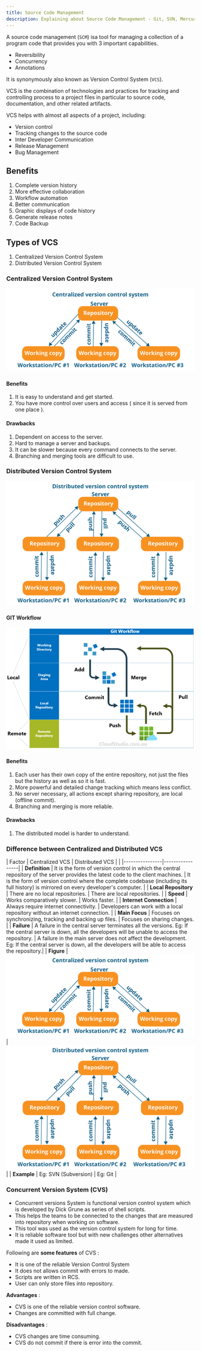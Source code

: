```yaml
---
title: Source Code Management
description: Explaining about Source Code Management - Git, SVN, Mercurial, Subversion etc.
---
```


A source code management (`SCM`) isa tool for managing a collection of a program code that provides you with 3 important capabilities.

- Reversibility
- Concurrency
- Annotations

It is synonymously also known as Version Control System (`VCS`).

VCS is the combination of technologies and practices for tracking and controlling process to a project files in particular to source code, documentation, and other related artifacts.

VCS helps with almost all aspects of a project, including:  

- Version control
- Tracking changes to the source code
- Inter Developer Communication
- Release Management
- Bug Management

## Benefits
1. Complete version history
2. More effective collaboration
3. Workflow automation
4. Better communication
5. Graphic displays of code history
6. Generate release notes
7. Code Backup

## Types of VCS
1. Centralized Version Control System
2. Distributed Version Control System

### Centralized Version Control System

![Centralized VCS](../assets/images/centralized-vcs.png)

#### Benefits
1. It is easy to understand and get started.
2. You have more control over users and access ( since it is served from one place ).

#### Drawbacks
1. Dependent on access to the server.
2. Hard to manage a server and backups.
3. It can be slower because every command connects to the server.
4. Branching and merging tools are difficult to use.


### Distributed Version Control System

![Distributed VCS](../assets/images/distributed-vcs.png)

#### GIT Workflow
![GIT Workflow](../assets/images/git-workflow.png)

#### Benefits
1. Each user has their own copy of the entire repository, not just the files but the history as well  as so it is fast.
2. More powerful and detailed change tracking which means less conflict.
3. No server necessary, all actions except sharing repository, are local (offline commit).
4. Branching and merging is more reliable.

#### Drawbacks
1. The distributed model is harder to understand.

### Difference between Centralized and Distributed VCS

| Factor | Centralized VCS | Distributed VCS |
| |----------------|-----------------|
| **Definition** | It is the form of version control in which the central repository of the server provides the latest code to the client machines. | It is the form of version control where the complete codebase (including its full history) is mirrored on every developer's computer. |
| **Local Repository** | There are no local repositories. | There are local repositories. |
| **Speed** | Works comparatively slower. | Works faster. |
| **Internet Connection** | Always require internet connectivity. | Developers can work with a local repository without an internet connection. |
| **Main Focus** | Focuses on synchronizing, tracking and backing up files. | Focuses on sharing changes. |
| **Failure** | A failure in the central server terminates all the versions. Eg: If the central server is down, all the developers will be unable to access the repository. | A failure in the main server does not affect the development. Eg: If the central server is down, all the developers will be able to access the repository.|
| **Figure** | ![Centralized VCS](../assets/images/centralized-vcs.png) | ![Distributed VCS](../assets/images/distributed-vcs.png) |
| **Example** | Eg: SVN (Subversion) | Eg: Git |

### Concurrent Version System (CVS)
- Concurrent versions System is functional version control system which is developed by Dick Grune as series of shell scripts. 
- This helps the teams to be connected to the changes that are measured into repository when working on software. 
- This tool was used as the version control system for long for time. 
- It is reliable software tool but with new challenges other alternatives made it used as limited.

Following are **some features** of CVS :

- It is one of the reliable Version Control System
- It does not allows commit with errors to made.
- Scripts are written in RCS.
- User can only store files into repository.

**Advantages** :

- CVS is one of the reliable version control software.
- Changes are committed with full change.

**Disadvantages** :

- CVS changes are time consuming.
- CVS do not commit if there is error into the commit.
